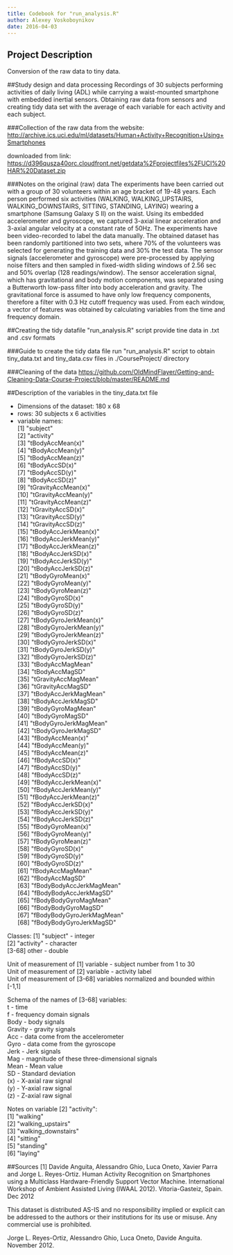 ```yaml
---
title: Codebook for "run_analysis.R"
author: Alexey Voskoboynikov
date: 2016-04-03
---
```


## Project Description
Conversion of the raw data to tiny data. 

##Study design and data processing
Recordings of 30 subjects performing activities of daily living (ADL) while carrying a waist-mounted smartphone with embedded inertial sensors. Obtaining raw data from sensors and creating tidy data set with the average of each variable for each activity and each subject.

###Collection of the raw data
from the website:
http://archive.ics.uci.edu/ml/datasets/Human+Activity+Recognition+Using+Smartphones

downloaded from link:
https://d396qusza40orc.cloudfront.net/getdata%2Fprojectfiles%2FUCI%20HAR%20Dataset.zip

###Notes on the original (raw) data 
The experiments have been carried out with a group of 30 volunteers within an age bracket of 19-48 years. Each person performed six activities (WALKING, WALKING_UPSTAIRS, WALKING_DOWNSTAIRS, SITTING, STANDING, LAYING) wearing a smartphone (Samsung Galaxy S II) on the waist. Using its embedded accelerometer and gyroscope, we captured 3-axial linear acceleration and 3-axial angular velocity at a constant rate of 50Hz. The experiments have been video-recorded to label the data manually. The obtained dataset has been randomly partitioned into two sets, where 70% of the volunteers was selected for generating the training data and 30% the test data. 
The sensor signals (accelerometer and gyroscope) were pre-processed by applying noise filters and then sampled in fixed-width sliding windows of 2.56 sec and 50% overlap (128 readings/window). The sensor acceleration signal, which has gravitational and body motion components, was separated using a Butterworth low-pass filter into body acceleration and gravity. The gravitational force is assumed to have only low frequency components, therefore a filter with 0.3 Hz cutoff frequency was used. From each window, a vector of features was obtained by calculating variables from the time and frequency domain.

##Creating the tidy datafile
"run_analysis.R" script provide tine data in .txt and .csv formats

###Guide to create the tidy data file
run "run_analysis.R" script to obtain tiny_data.txt and tiny_data.csv files in ./CourseProject/ directory

###Cleaning of the data
https://github.com/OldMindFlayer/Getting-and-Cleaning-Data-Course-Project/blob/master/README.md

##Description of the variables in the tiny_data.txt file
 - Dimensions of the dataset: 180 x 68
 - rows: 30 subjects x 6 activities
 - variable names:          
 [1] "subject"                 
 [2] "activity"                
 [3] "tBodyAccMean(x)"         
 [4] "tBodyAccMean(y)"         
 [5] "tBodyAccMean(z)"         
 [6] "tBodyAccSD(x)"           
 [7] "tBodyAccSD(y)"           
 [8] "tBodyAccSD(z)"           
 [9] "tGravityAccMean(x)"      
[10] "tGravityAccMean(y)"      
[11] "tGravityAccMean(z)"      
[12] "tGravityAccSD(x)"        
[13] "tGravityAccSD(y)"        
[14] "tGravityAccSD(z)"        
[15] "tBodyAccJerkMean(x)"     
[16] "tBodyAccJerkMean(y)"     
[17] "tBodyAccJerkMean(z)"     
[18] "tBodyAccJerkSD(x)"       
[19] "tBodyAccJerkSD(y)"       
[20] "tBodyAccJerkSD(z)"       
[21] "tBodyGyroMean(x)"        
[22] "tBodyGyroMean(y)"        
[23] "tBodyGyroMean(z)"        
[24] "tBodyGyroSD(x)"          
[25] "tBodyGyroSD(y)"          
[26] "tBodyGyroSD(z)"          
[27] "tBodyGyroJerkMean(x)"    
[28] "tBodyGyroJerkMean(y)"    
[29] "tBodyGyroJerkMean(z)"    
[30] "tBodyGyroJerkSD(x)"      
[31] "tBodyGyroJerkSD(y)"      
[32] "tBodyGyroJerkSD(z)"      
[33] "tBodyAccMagMean"         
[34] "tBodyAccMagSD"           
[35] "tGravityAccMagMean"      
[36] "tGravityAccMagSD"        
[37] "tBodyAccJerkMagMean"     
[38] "tBodyAccJerkMagSD"       
[39] "tBodyGyroMagMean"        
[40] "tBodyGyroMagSD"          
[41] "tBodyGyroJerkMagMean"    
[42] "tBodyGyroJerkMagSD"      
[43] "fBodyAccMean(x)"         
[44] "fBodyAccMean(y)"         
[45] "fBodyAccMean(z)"         
[46] "fBodyAccSD(x)"           
[47] "fBodyAccSD(y)"           
[48] "fBodyAccSD(z)"           
[49] "fBodyAccJerkMean(x)"     
[50] "fBodyAccJerkMean(y)"     
[51] "fBodyAccJerkMean(z)"     
[52] "fBodyAccJerkSD(x)"       
[53] "fBodyAccJerkSD(y)"       
[54] "fBodyAccJerkSD(z)"       
[55] "fBodyGyroMean(x)"        
[56] "fBodyGyroMean(y)"        
[57] "fBodyGyroMean(z)"        
[58] "fBodyGyroSD(x)"          
[59] "fBodyGyroSD(y)"            
[60] "fBodyGyroSD(z)"          
[61] "fBodyAccMagMean"           
[62] "fBodyAccMagSD"            
[63] "fBodyBodyAccJerkMagMean"     
[64] "fBodyBodyAccJerkMagSD"        
[65] "fBodyBodyGyroMagMean"        
[66] "fBodyBodyGyroMagSD"          
[67] "fBodyBodyGyroJerkMagMean"       
[68] "fBodyBodyGyroJerkMagSD"     

Classes:
 [1] "subject" - integer           
 [2] "activity" - character          
 [3-68] other - double          
 
Unit of measurement of [1] variable - subject number from 1 to 30        
Unit of measurement of [2] variable - activity label         
Unit of measurement of [3-68] variables normalized and bounded within [-1,1]        

Schema of the names of [3-68] variables:      
t - time                                                    
f - frequency domain signals                                   
Body - body signals                                        
Gravity - gravity signals                                   
Acc - data come from the accelerometer                               
Gyro - data come from the gyroscope                                 
Jerk - Jerk signals                                               
Mag - magnitude of these three-dimensional signals                   
Mean - Mean value                                             
SD - Standard deviation                                           
(x) - X-axial raw signal                                
(y) - Y-axial raw signal                                   
(z) - Z-axial raw signal                                      

Notes on variable [2] "activity":      
[1] "walking"               
[2] "walking_upstairs"       
[3] "walking_downstairs"       
[4] "sitting"             
[5] "standing"          
[6] "laying" 

##Sources
[1] Davide Anguita, Alessandro Ghio, Luca Oneto, Xavier Parra and Jorge L. Reyes-Ortiz. Human Activity Recognition on Smartphones using a Multiclass Hardware-Friendly Support Vector Machine. International Workshop of Ambient Assisted Living (IWAAL 2012). Vitoria-Gasteiz, Spain. Dec 2012

This dataset is distributed AS-IS and no responsibility implied or explicit can be addressed to the authors or their institutions for its use or misuse. Any commercial use is prohibited.

Jorge L. Reyes-Ortiz, Alessandro Ghio, Luca Oneto, Davide Anguita. November 2012.
